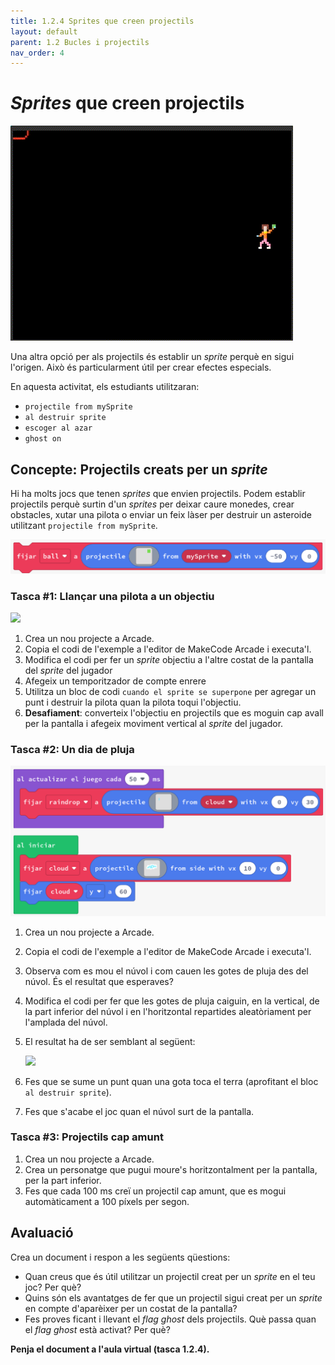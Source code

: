 ```yaml
---
title: 1.2.4 Sprites que creen projectils
layout: default 
parent: 1.2 Bucles i projectils
nav_order: 4
---
```


# _Sprites_ que creen projectils

![alt text](../../images/projectils_desde.gif)

Una altra opció per als projectils és establir un _sprite_ perquè en sigui l'origen. Això és particularment útil per crear efectes especials.

En aquesta activitat, els estudiants utilitzaran:

- `projectile from mySprite`
- `al destruir sprite`
- `escoger al azar`
- `ghost on`


## Concepte: Projectils creats per un _sprite_

Hi ha molts jocs que tenen _sprites_ que envien projectils. Podem establir projectils perquè surtin d'un _sprites_ per deixar caure monedes, crear obstacles, xutar una pilota o enviar un feix làser per destruir un asteroide utilitzant `projectile from mySprite`.

![alt text](../../images/projectils_desde_sprite.png)

### Tasca #1: Llançar una pilota a un objectiu

![](../../images/llançar_pilota.png)

1. Crea un nou projecte a Arcade.
2. Copia el codi de l'exemple a l'editor de MakeCode Arcade i executa'l.
3. Modifica el codi per fer un _sprite_ objectiu a l'altre costat de la pantalla del _sprite_ del jugador
4. Afegeix un temporitzador de compte enrere
5. Utilitza un bloc de codi `cuando el sprite se superpone` per agregar un punt i destruir la pilota quan la pilota toqui l'objectiu.
6. **Desafiament**: converteix l'objectiu en projectils que es moguin cap avall per la pantalla i afegeix moviment vertical al _sprite_ del jugador.

### Tasca #2: Un dia de pluja

![](../../images/pluja.png)

1. Crea un nou projecte a Arcade.
2. Copia el codi de l'exemple a l'editor de MakeCode Arcade i executa'l.
3. Observa com es mou el núvol i com cauen les gotes de pluja des del núvol. És el resultat que esperaves?
4. Modifica el codi per fer que les gotes de pluja caiguin, en la vertical, de la part inferior del núvol i en l'horitzontal repartides aleatòriament per l'amplada del núvol.
5. El resultat ha de ser semblant al següent:
   
   ![](https://pxt.azureedge.net/blob/f2ce3fc9202c539fc84d39b15c4f2c86f58f1e85/static/courses/csintro1/loops/projectile-from.gif)
6. Fes que se sume un punt quan una gota toca el terra (aprofitant el bloc `al destruir sprite`).
7. Fes que s'acabe el joc quan el núvol surt de la pantalla.

### Tasca #3: Projectils cap amunt

1. Crea un nou projecte a Arcade.
2. Crea un personatge que pugui moure's horitzontalment per la pantalla, per la part inferior.
3. Fes que cada 100 ms creï un projectil cap amunt, que es mogui automàticament a 100 píxels per segon.

## Avaluació

Crea un document i respon a les següents qüestions:

- Quan creus que és útil utilitzar un projectil creat per un _sprite_ en el teu joc? Per què?
- Quins són els avantatges de fer que un projectil sigui creat per un _sprite_ en compte d'aparèixer per un costat de la pantalla?
- Fes proves ficant i llevant el _flag_ _ghost_ dels projectils. Què passa quan el _flag_ _ghost_ està activat? Per què?

**Penja el document a l'aula virtual (tasca 1.2.4).**
